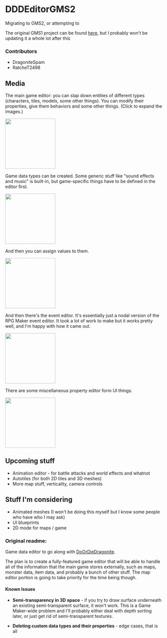 # DDDEditorGMS2
Migrating to GMS2, or attempting to

The original GMS1 project can be found [here](https://github.com/DragoniteSpam/DDDEditor), but I probably won't be updating it a whole lot after this

### Contributors
 - DragoniteSpam
 - RatcheT2498

## Media

The main game editor: you can slap down entities of different types (characters, tiles, models, some other things). You can modify their properties, give them behaviors and some other things. (Click to expand the images.)

<img src="https://i.imgur.com/q13XVAf.png" width="160">

Game data types can be created. Some generic stuff like "sound effects and music" is built-in, but game-specific things have to be defined in the editor first.

<img src="https://i.imgur.com/97yrhiI.png" width="160">

And then you can assign values to them.

<img src="https://i.imgur.com/SXZzsqJ.png" width="160">

And then there's the event editor. It's essentially just a nodal version of the RPG Maker event editor. It took a lot of work to make but it works pretty well, and I'm happy with how it came out.

<img src="https://i.imgur.com/vkEd3kt.png" width="160">

There are some miscellaneous property editor form UI things.

<img src="https://i.imgur.com/3Eqfov7.png" width="160">

## Upcoming stuff

 - Animation editor - for battle attacks and world effects and whatnot
 - Autotiles (for both 2D tiles and 3D meshes)
 - More map stuff, verticality, camera controls

## Stuff I'm considering

 - Animated meshes (I won't be doing this myself but I know some people who have who I may ask)
 - UI blueprints
 - 2D mode for maps / game

### Original readme:
Game data editor to go along with [DoOrDieDragonite](https://github.com/DragoniteSpam/PokemonDoOrDie).

The plan is to create a fully-featured game editor that will be able to handle all of the information that the main game stores externally, such as maps, monster data, item data, and probably a bunch of other stuff. The map editor portion is going to take priority for the time being though.

#### Known Issues

 - **Semi-transparency in 3D space** - if you try to draw surface underneath an existing semi-transparent surface, it won't work. This is a Game Maker-wide problem and I'll probably either deal with depth sorting later, or just get rid of semi-transparent textures.
 
 - **Deleting custom data types and their properties** - edge cases, that is all
